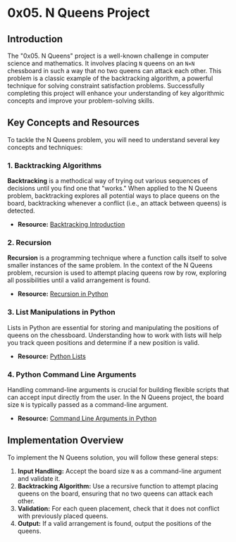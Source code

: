 
# 0x05. N Queens Project

## Introduction

The "0x05. N Queens" project is a well-known challenge in computer science and mathematics. It involves placing `N` queens on an `N×N` chessboard in such a way that no two queens can attack each other. This problem is a classic example of the backtracking algorithm, a powerful technique for solving constraint satisfaction problems. Successfully completing this project will enhance your understanding of key algorithmic concepts and improve your problem-solving skills.

## Key Concepts and Resources

To tackle the N Queens problem, you will need to understand several key concepts and techniques:

### 1. Backtracking Algorithms
**Backtracking** is a methodical way of trying out various sequences of decisions until you find one that "works." When applied to the N Queens problem, backtracking explores all potential ways to place queens on the board, backtracking whenever a conflict (i.e., an attack between queens) is detected.

- **Resource:** [Backtracking Introduction](https://www.geeksforgeeks.org/backtracking-algorithms/)

### 2. Recursion
**Recursion** is a programming technique where a function calls itself to solve smaller instances of the same problem. In the context of the N Queens problem, recursion is used to attempt placing queens row by row, exploring all possibilities until a valid arrangement is found.

- **Resource:** [Recursion in Python](https://www.programiz.com/python-programming/recursion)

### 3. List Manipulations in Python
Lists in Python are essential for storing and manipulating the positions of queens on the chessboard. Understanding how to work with lists will help you track queen positions and determine if a new position is valid.

- **Resource:** [Python Lists](https://docs.python.org/3/tutorial/datastructures.html)

### 4. Python Command Line Arguments
Handling command-line arguments is crucial for building flexible scripts that can accept input directly from the user. In the N Queens project, the board size `N` is typically passed as a command-line argument.

- **Resource:** [Command Line Arguments in Python](https://docs.python.org/3/library/sys.html#sys.argv)

## Implementation Overview

To implement the N Queens solution, you will follow these general steps:

1. **Input Handling:** Accept the board size `N` as a command-line argument and validate it.
2. **Backtracking Algorithm:** Use a recursive function to attempt placing queens on the board, ensuring that no two queens can attack each other.
3. **Validation:** For each queen placement, check that it does not conflict with previously placed queens.
4. **Output:** If a valid arrangement is found, output the positions of the queens.

